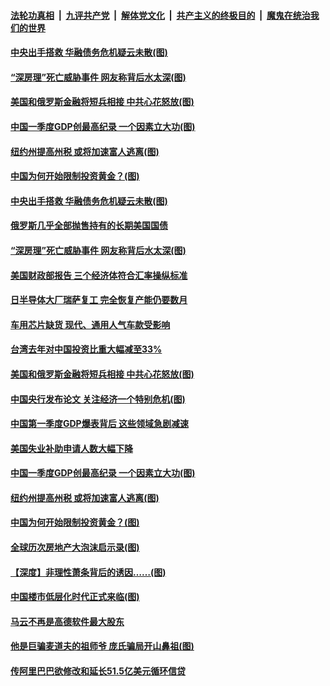 

####  [法轮功真相](../../../../basic/blob/master/README.md?t=04180202) &nbsp;|&nbsp; [九评共产党](../../../../9ping.md/blob/master/README.md?t=04180202) &nbsp;|&nbsp; [解体党文化](../../../../jtdwh.md/blob/master/README.md?t=04180202)  &nbsp;|&nbsp; [共产主义的终极目的](../../../../gczydzjmd.md/blob/master/README.md?t=04180202) &nbsp;|&nbsp; [魔鬼在统治我们的世界](../../../../mgztzwmdsj.md/blob/master/README.md?t=04180202) 

#### [中央出手搭救 华融债务危机疑云未散(图)](../pages/p5/969040.md?t=04180202) 

#### [“深房理”死亡威胁事件 网友称背后水太深(图)](../pages/p5/968987.md?t=04180202) 

#### [美国和俄罗斯金融将短兵相接 中共心花怒放(图)](../pages/p5/968958.md?t=04180202) 

#### [中国一季度GDP创最高纪录 一个因素立大功(图)](../pages/p5/968937.md?t=04180202) 

#### [纽约州提高州税 或将加速富人逃离(图)](../pages/p5/968906.md?t=04180202) 

#### [中国为何开始限制投资黄金？(图)](../pages/p5/968910.md?t=04180202) 

#### [中央出手搭救 华融债务危机疑云未散(图)](../pages/p5/969040.md?t=04180202) 

#### [俄罗斯几乎全部抛售持有的长期美国国债](../pages/p5/969032.md?t=04180202) 

#### [“深房理”死亡威胁事件 网友称背后水太深(图)](../pages/p5/968987.md?t=04180202) 

#### [美国财政部报告 三个经济体符合汇率操纵标准](../pages/p5/969031.md?t=04180202) 

#### [日半导体大厂瑞萨复工 完全恢复产能仍要数月](../pages/p5/969009.md?t=04180202) 

#### [车用芯片缺货 现代、通用人气车款受影响](../pages/p5/969007.md?t=04180202) 

#### [台湾去年对中国投资比重大幅减至33%](../pages/p5/969005.md?t=04180202) 

#### [美国和俄罗斯金融将短兵相接 中共心花怒放(图)](../pages/p5/968958.md?t=04180202) 

#### [中国央行发布论文 关注经济一个特别危机(图)](../pages/p5/968944.md?t=04180202) 

#### [中国第一季度GDP爆表背后 这些领域急剧减速](../pages/p5/968939.md?t=04180202) 

#### [美国失业补助申请人数大幅下降](../pages/p5/968938.md?t=04180202) 

#### [中国一季度GDP创最高纪录 一个因素立大功(图)](../pages/p5/968937.md?t=04180202) 

#### [纽约州提高州税 或将加速富人逃离(图)](../pages/p5/968906.md?t=04180202) 

#### [中国为何开始限制投资黄金？(图)](../pages/p5/968910.md?t=04180202) 

#### [全球历次房地产大泡沫启示录(图)](../pages/p5/968912.md?t=04180202) 

#### [【深度】非理性萧条背后的诱因……(图)](../pages/p5/968904.md?t=04180202) 

#### [中国楼市低层化时代正式来临(图)](../pages/p5/968885.md?t=04180202) 

#### [马云不再是高德软件最大股东](../pages/p5/968868.md?t=04180202) 

#### [他是巨骗麦道夫的祖师爷 庞氏骗局开山鼻祖(图)](../pages/p5/968865.md?t=04180202) 

#### [传阿里巴巴欲修改和延长51.5亿美元循环信贷](../pages/p5/968858.md?t=04180202) 

